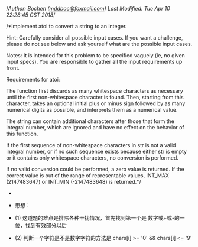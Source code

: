 /*Author: Bochen (mddboc@foxmail.com)
Last Modified: Tue Apr 10 22:28:45 CST 2018*/

/*Implement atoi to convert a string to an integer.

 Hint: Carefully consider all possible input cases. If you want a challenge, please do not see below and ask yourself what are the possible input cases.

 Notes: It is intended for this problem to be specified vaguely (ie, no given input specs). You are responsible to gather all the input requirements up front.


 Requirements for atoi:

  The function first discards as many whitespace characters as necessary until the first non-whitespace character is found. Then, starting from this character, takes an optional initial plus or minus sign followed by as many numerical digits as possible, and interprets them as a numerical value.

   The string can contain additional characters after those that form the integral number, which are ignored and have no effect on the behavior of this function.

   If the first sequence of non-whitespace characters in str is not a valid integral number, or if no such sequence exists because either str is empty or it contains only whitespace characters, no conversion is performed.

  If no valid conversion could be performed, a zero value is returned. If the correct value is out of the range of representable values, INT_MAX (2147483647) or INT_MIN (-2147483648) is returned.*/

 
* 
* 思想：

* (1) 这道题的难点是排除各种干扰情况，首先找到第一个是 数字或+或-的一位，找到有效部分以后

* (2) 判断一个字符是不是数字字符的方法是 chars[i] >= '0' && chars[i] <= '9'
